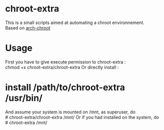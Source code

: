 # chroot-extra
This is a small scripts aimed at automating a chroot environnement.<br />
Based on <a href="https://git.archlinux.org/arch-install-scripts.git/" title="ArchLinux - arch-install-scripts">arch-chroot</a>

# Usage
First you have to give execute permission to chroot-extra :<br />
chmod +x chroot-extra/chroot-extra
Or directly install :
# install /path/to/chroot-extra /usr/bin/

And assume your system is mounted on /mnt, as superuser, do  <br />
\# chroot-extra/chroot-extra /mnt/
Or if you had installed on the system, do 
\# chroot-extra /mnt/
